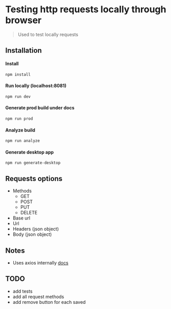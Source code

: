 # Testing http requests locally through browser

> Used to test locally requests

## Installation

#### Install 

```
npm install
```

#### Run locally (localhost:8081)

```
npm run dev
```

#### Generate prod build under docs

```
npm run prod
```

#### Analyze build

```
npm run analyze
```

#### Generate desktop app

```
npm run generate-desktop
```

## Requests options

- Methods
    + GET
    + POST
    + PUT
    + DELETE
- Base url
- Url
- Headers (json object)
- Body (json object)

## Notes

- Uses axios internally [docs](https://github.com/axios/axios)

## TODO

- add tests
- add all request methods
- add remove button for each saved